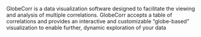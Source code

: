 GlobeCorr is a data visualization software designed to facilitate the viewing and analysis of multiple correlations. 
GlobeCorr accepts a table of correlations and provides an interactive and customizable “globe-based” visualization to 
enable further, dynamic exploration of your data

